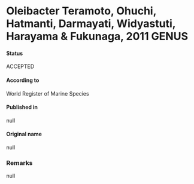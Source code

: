 Oleibacter Teramoto, Ohuchi, Hatmanti, Darmayati, Widyastuti, Harayama & Fukunaga, 2011 GENUS
=======

#### Status
ACCEPTED

#### According to
World Register of Marine Species

#### Published in
null

#### Original name
null

### Remarks
null
